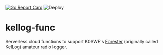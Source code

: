 [![Go Report Card](https://goreportcard.com/badge/github.com/k0swe/kellog-func)](https://goreportcard.com/report/github.com/k0swe/kellog-func)
![Deploy](https://github.com/k0swe/kellog-func/workflows/Deploy/badge.svg?branch=deploy)

# kellog-func

Serverless cloud functions to support K0SWE's [Forester](https://github.com/k0swe/forester) (originally called KelLog) amateur radio logger.
